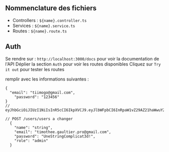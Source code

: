 ## Nommenclature des fichiers
- Controllers : `${name}.controller.ts`
- Services : `${name}.service.ts`
- Routes : `${name}.route.ts`



## Auth
Se rendre sur : `http://localhost:3000/docs` pour voir la documentation de l'API
Déplier la section `Auth` pour voir les routes disponibles
Cliquez sur `Try it out` pour tester les routes

remplir avec les informations suivantes :

```jsonb
{
  "email": "tiimogo@gmail.com",
    "password": "123456"
} 
// eyJhbGciOiJIUzI1NiIsInR5cCI6IkpXVCJ9.eyJlbWFpbCI6InRpaW1vZ29AZ21haWwuY29tIiwicm9sZSI6ImFkbWluIiwiaWF0IjoxNzM4MDIxMTk1LCJleHAiOjE3MzgxMDc1OTV9.aBKE21qylUrI_Nurj4PMTMnYLz0XJyqZ41bhrZh6IBo
```


```JSONb
// POST /users/users a changer
  {
    "name": "string",
    "email": "timothee.gaultier.pro@gmail.com",
    "password": "UneStringComplicat3d!",
    "role": "admin"
  }
```